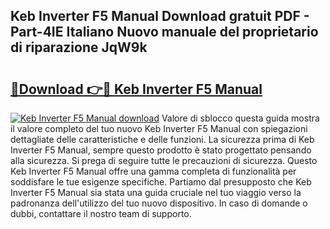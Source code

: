 ## Keb Inverter F5 Manual Download gratuit PDF - Part-4IE Italiano Nuovo manuale del proprietario di riparazione JqW9k

# <h2><a href="http://dfcizx.blite.top/?on=Keb+Inverter+F5+Manual">🔗Download 👉🔴 Keb Inverter F5 Manual</a></h2>

[![Keb Inverter F5 Manual download](https://i.imgur.com/lujVjoI.png)](http://dfcizx.blite.top/?on=Keb+Inverter+F5+Manual)
Valore di sblocco questa guida mostra il valore completo del tuo nuovo Keb Inverter F5 Manual con spiegazioni dettagliate delle caratteristiche e delle funzioni. La sicurezza prima di Keb Inverter F5 Manual, sempre questo prodotto è stato progettato pensando alla sicurezza. Si prega di seguire tutte le precauzioni di sicurezza. Questo Keb Inverter F5 Manual offre una gamma completa di funzionalità per soddisfare le tue esigenze specifiche. Partiamo dal presupposto che Keb Inverter F5 Manual sia stata una guida cruciale nel tuo viaggio verso la padronanza dell'utilizzo del tuo nuovo dispositivo. In caso di domande o dubbi, contattare il nostro team di supporto.
